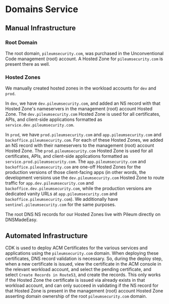 # Domains Service

## Manual Infrastructure

### Root Domain

The root domain, `pileumsecurity.com`, was purchased in the Unconventional Code management (root) account. A Hosted Zone for `pileumsecurity.com` is present there as well.

### Hosted Zones

We manually created hosted zones in the workload accounts for `dev` and `prod`.

In `dev`, we have `dev.pileumsecurity.com`, and added an NS record with that Hosted Zone's nameservers in the management (root) account Hosted Zone. The `dev.pileumsecurity.com` Hosted Zone is used for all certificates, APIs, and client-side applications formatted as `service.dev.pileumsecurity.com`.

In `prod`, we have `prod.pileumsecurity.com` and `app.pileumsecurity.com` and `backoffice.pileumsecurity.com`. For each of these Hosted Zones, we added an NS record with their nameservers to the management (root) account Hosted Zone. The `prod.pileumsecurity.com` Hosted Zone is used for all certificates, APIs, and client-side applications formatted as `service.prod.pileumsecurity.com`. The `app.pileumsecurity.com` and `backoffice.pileumsecurity.com` are one-off Hosted Zones for the production versions of those client-facing apps (in other words, the development versions use the `dev.pileumsecurity.com` Hosted Zone to route traffic for `app.dev.pileumsecurity.com` and `backoffice.dev.pileumsecurity.com`, while the production versions are dedicated vanity URLs at `app.pileumsecurity.com` and `backoffice.pileumsecurity.com`). We additionally have `sentinel.pileumsecurity.com` for the same purposes.

The root DNS NS records for our Hosted Zones live with Pileum directly on DNSMadeEasy.

## Automated Infrastructure

CDK is used to deploy ACM Certificates for the various services and applications using the `pileumsecurity.com` domain. When deploying these certificates, DNS record validation is necessary. So, during the deploy step, when a new certificate is issued, view the certificate in the ACM console in the relevant workload account, and select the pending certificate, and select `Create Records in Route53`, and create the records. This only works if the Hosted Zone the certificate is issued via already exists in that workload account, and can only succeed in validating if the NS record for that Hosted Zone is present in the management (root) account Hosted Zone asserting domain ownership of the root `pileumsecurity.com` domain.
